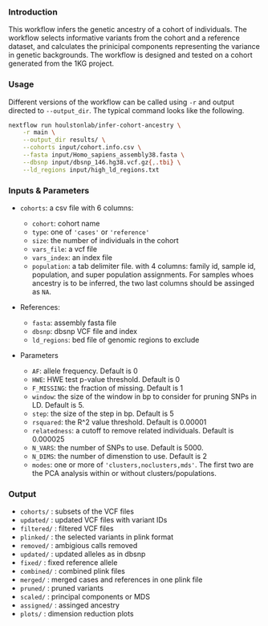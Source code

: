 ### Introduction

This workflow infers the genetic ancestry of a cohort of individuals. 
The workflow selects informative variants from the cohort and a reference 
dataset, and calculates the prinicipal components representing the variance in
genetic backgrounds. The workflow is designed and tested on a cohort generated 
from the 1KG project.

### Usage

Different versions of the workflow can be called using `-r` and output directed
to `--output_dir`. The typical command looks like the following. 

```bash
nextflow run houlstonlab/infer-cohort-ancestry \
    -r main \
    --output_dir results/ \
    --cohorts input/cohort.info.csv \
    --fasta input/Homo_sapiens_assembly38.fasta \
    --dbsnp input/dbsnp_146.hg38.vcf.gz{,.tbi} \
    --ld_regions input/high_ld_regions.txt
```

### Inputs & Parameters

- `cohorts`: a csv file with 6 columns: 
    - `cohort`: cohort name
    - `type`: one of `'cases'` or `'reference'`
    - `size`: the number of individuals in the cohort
    - `vars_file`: a vcf file
    - `vars_index`: an index file
    - `population`: a tab delimiter file. with 4 columns: family id, sample id,
    population, and super population assignments. For samples whoes ancestry is
    to be inferred, the two last columns should be assinged as `NA`.

- References:
    - `fasta`: assembly fasta file
    - `dbsnp`: dbsnp VCF file and index
    - `ld_regions`: bed file of genomic regions to exclude

- Parameters
    - `AF`: allele frequency. Default is 0
    - `HWE`: HWE test p-value threshold. Default is 0
    - `F_MISSING`: the fraction of missing. Default is 1
    - `window`: the size of the window in bp to consider for pruning SNPs in LD.
    Default is 5. 
    - `step`: the size of the step in bp. Default is 5 
    - `rsquared`: the R^2 value threshold. Default is 0.00001
    - `relatedness`: a cutoff to remove related individuals. Default is 0.000025
    - `N_VARS`: the number of SNPs to use. Default is 5000.
    - `N_DIMS`: the number of dimenstion to use. Default is 2
    - `modes`: one or more of `'clusters,noclusters,mds'`. The first two are the
    PCA analysis within or without clusters/populations.

### Output

- `cohorts/` : subsets of the VCF files
- `updated/`  : updated VCF files with variant IDs
- `filtered/` : filtered VCF files
- `plinked/`  : the selected variants in plink format
- `removed/`  : ambigious calls removed 
- `updated/`  : updated alleles as in dbsnp
- `fixed/`    : fixed reference allele
- `combined/` : combined plink files
- `merged/`   : merged cases and references in one plink file
- `pruned/`   : pruned variants
- `scaled/`   : principal components or MDS
- `assigned/` : assinged ancestry
- `plots/`    : dimension reduction plots
